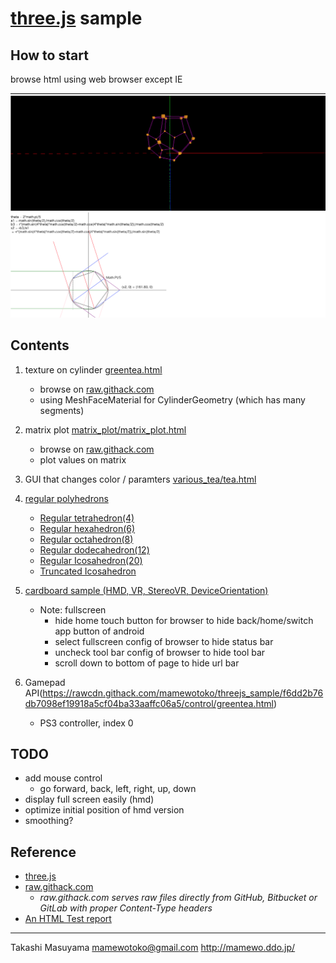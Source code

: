 [three.js](https://threejs.org/) sample
==========================================

How to start
------------
browse html using web browser except IE

![demo](img/demo.png)

Contents
--------
1. texture on cylinder [greentea.html](greentea.html)
    * browse on [raw.githack.com](https://rawcdn.githack.com/mamewotoko/threejs_sample/f6dd2b76db7098ef19918a5cf04ba33aaffc06a5/greentea.html)
    * using MeshFaceMaterial for CylinderGeometry (which has many segments)

2. matrix plot [matrix_plot/matrix_plot.html](matrix_plot/matrix_plot.html)
    * browse on [raw.githack.com](https://rawcdn.githack.com/mamewotoko/threejs_sample/f6dd2b76db7098ef19918a5cf04ba33aaffc06a5/matrix_plot/matrix_plot.html)
    * plot values on matrix

3. GUI that changes color / paramters [various_tea/tea.html](various_tea/tea.html)

4. [regular polyhedrons](https://en.wikipedia.org/wiki/Regular_polyhedron)
    * [Regular tetrahedron(4)](https://rawcdn.githack.com/mamewotoko/threejs_sample/f6dd2b76db7098ef19918a5cf04ba33aaffc06a5/graphics/4/regular_tetrahedron.html)
    * [Regular hexahedron(6)](https://rawcdn.githack.com/mamewotoko/threejs_sample/f6dd2b76db7098ef19918a5cf04ba33aaffc06a5/graphics/6/box.html)
    * [Regular octahedron(8)](https://rawcdn.githack.com/mamewotoko/threejs_sample/f6dd2b76db7098ef19918a5cf04ba33aaffc06a5/graphics/8/regular_octahedron.html)
    * [Regular dodecahedron(12)](https://rawcdn.githack.com/mamewotoko/threejs_sample/f6dd2b76db7098ef19918a5cf04ba33aaffc06a5/graphics/12/regular_dodecahedron.html)
    * [Regular Icosahedron(20)](https://rawcdn.githack.com/mamewotoko/threejs_sample/f6dd2b76db7098ef19918a5cf04ba33aaffc06a5/graphics/20/regular_icosahedron.html)
    * [Truncated Icosahedron](https://rawcdn.githack.com/mamewotoko/threejs_sample/f6dd2b76db7098ef19918a5cf04ba33aaffc06a5/graphics/12/regular_dodecahedron.html)

5. [cardboard sample (HMD, VR, StereoVR, DeviceOrientation)](https://rawcdn.githack.com/mamewotoko/threejs_sample/f6dd2b76db7098ef19918a5cf04ba33aaffc06a5/greentea_hmd.html)
    * Note: fullscreen
       * hide home touch button for browser to hide back/home/switch app button of android
       * select fullscreen config of browser to hide status bar
       * uncheck tool bar config of browser to hide tool bar
       * scroll down to bottom of page to hide url bar
6. Gamepad API(https://rawcdn.githack.com/mamewotoko/threejs_sample/f6dd2b76db7098ef19918a5cf04ba33aaffc06a5/control/greentea.html)
    * PS3 controller, index 0

TODO
----
* add mouse control
    * go forward, back, left, right, up, down
* display full screen easily (hmd)
* optimize initial position of hmd version
* smoothing?

Reference
----------
* [three.js](https://threejs.org/)
* [raw.githack.com](https://raw.githack.com/)
    * _raw.githack.com serves raw files directly from GitHub, Bitbucket or GitLab with proper Content-Type headers_
* [An HTML Test report](https://mamewo.ddo.jp/redmine/merged.html)

----
Takashi Masuyama <mamewotoko@gmail.com>
http://mamewo.ddo.jp/

